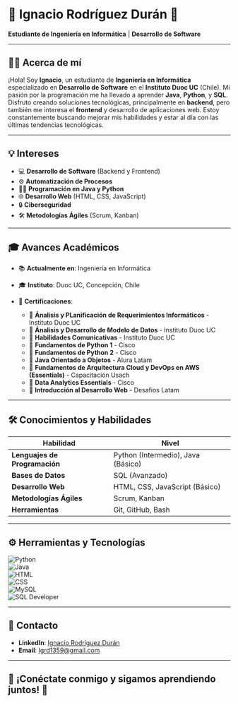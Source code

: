 # 🌟 **Ignacio Rodríguez Durán** 🌟  
**Estudiante de Ingeniería en Informática** | **Desarrollo de Software**

---

## 👨‍💻 **Acerca de mí**  
¡Hola! Soy **Ignacio**, un estudiante de **Ingeniería en Informática** especializado en **Desarrollo de Software** en el **Instituto Duoc UC** (Chile). Mi pasión por la programación me ha llevado a aprender **Java**, **Python**, y **SQL**. Disfruto creando soluciones tecnológicas, principalmente en **backend**, pero también me interesa el **frontend** y desarrollo de aplicaciones web. Estoy constantemente buscando mejorar mis habilidades y estar al día con las últimas tendencias tecnológicas.

---

## 💡 **Intereses**  
- 💻 **Desarrollo de Software** (Backend y Frontend)  
- ⚙️ **Automatización de Procesos**  
- 🧑‍💻 **Programación en Java y Python**  
- 🌐 **Desarrollo Web** (HTML, CSS, JavaScript)  
- 🔒 **Ciberseguridad**  
- 🛠 **Metodologías Ágiles** (Scrum, Kanban)

---

## 🎓 **Avances Académicos**  
- 📚 **Actualmente en**: Ingeniería en Informática
- 🎓 **Instituto**: Duoc UC, Concepción, Chile  
- 🏅 **Certificaciones**:
  
  - 🔖 **Ánalisis y PLanificación de Requerimientos Informáticos** - Instituto Duoc UC
  - 🔖 **Ánalisis y Desarrollo de Modelo de Datos** - Instituto Duoc UC
  - 🔖 **Habilidades Comunicativas** - Instituto Duoc UC
  - 🔖 **Fundamentos de Python 1** - Cisco  
  - 🔖 **Fundamentos de Python 2** - Cisco  
  - 🔖 **Java Orientado a Objetos** - Alura Latam  
  - 🔖 **Fundamentos de Arquitectura Cloud y DevOps en AWS (Essentials)** - Capacitación Usach
  - 🔖 **Data Analytics Essentials** - Cisco
  - 🔖 **Introducción al Desarrollo Web** - Desafios Latam
 
  

---

## 🛠 **Conocimientos y Habilidades**  

| **Habilidad**                  | **Nivel**                                       |
|---------------------------------|-------------------------------------------------|
| **Lenguajes de Programación**   | Python (Intermedio), Java (Básico) |
| **Bases de Datos**              | SQL (Avanzado)   |
| **Desarrollo Web**              | HTML, CSS, JavaScript (Básico)                  |
| **Metodologías Ágiles**         | Scrum, Kanban                                   |
| **Herramientas**                | Git, GitHub, Bash|

---

## ⚙️ **Herramientas y Tecnologías**  
![Python](https://img.shields.io/badge/-Python-3776AB?logo=python&logoColor=white)  
![Java](https://img.shields.io/badge/-Java-007396?logo=java&logoColor=white)  
![HTML](https://img.shields.io/badge/-HTML-E34F26?logo=html5&logoColor=white)  
![CSS](https://img.shields.io/badge/-CSS-1572B6?logo=css3&logoColor=white)  
![MySQL](https://img.shields.io/badge/-MySQL-4479A1?logo=mysql&logoColor=white)  
![SQL Developer](https://img.shields.io/badge/-SQL%20Developer-FF5733?logo=oracle&logoColor=white)

---

## 📲 **Contacto**  

- **LinkedIn**: [Ignacio Rodríguez Durán](https://www.linkedin.com/in/ignaciorodriguezduran/)  
- **Email**: [Igrd1359@gmail.com](mailto:Igrd1359@gmail.com)  

---

## 🌟 **¡Conéctate conmigo y sigamos aprendiendo juntos!** 🌟
